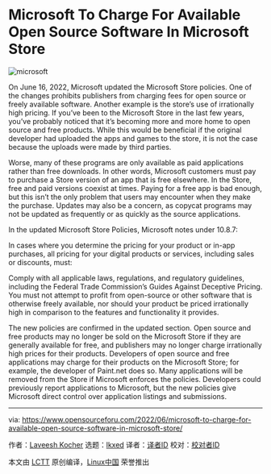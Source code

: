 [#]: subject: "Microsoft To Charge For Available Open Source Software In Microsoft Store"
[#]: via: "https://www.opensourceforu.com/2022/06/microsoft-to-charge-for-available-open-source-software-in-microsoft-store/"
[#]: author: "Laveesh Kocher https://www.opensourceforu.com/author/laveesh-kocher/"
[#]: collector: "lkxed"
[#]: translator: "lkxed"
[#]: reviewer: " "
[#]: publisher: " "
[#]: url: " "

Microsoft To Charge For Available Open Source Software In Microsoft Store
======
![microsoft][1]

On June 16, 2022, Microsoft updated the Microsoft Store policies. One of the changes prohibits publishers from charging fees for open source or freely available software. Another example is the store’s use of irrationally high pricing. If you’ve been to the Microsoft Store in the last few years, you’ve probably noticed that it’s becoming more and more home to open source and free products. While this would be beneficial if the original developer had uploaded the apps and games to the store, it is not the case because the uploads were made by third parties.

Worse, many of these programs are only available as paid applications rather than free downloads. In other words, Microsoft customers must pay to purchase a Store version of an app that is free elsewhere. In the Store, free and paid versions coexist at times. Paying for a free app is bad enough, but this isn’t the only problem that users may encounter when they make the purchase. Updates may also be a concern, as copycat programs may not be updated as frequently or as quickly as the source applications.

In the updated Microsoft Store Policies, Microsoft notes under 10.8.7:

In cases where you determine the pricing for your product or in-app purchases, all pricing for your digital products or services, including sales or discounts, must:

Comply with all applicable laws, regulations, and regulatory guidelines, including the Federal Trade Commission’s Guides Against Deceptive Pricing. You must not attempt to profit from open-source or other software that is otherwise freely available, nor should your product be priced irrationally high in comparison to the features and functionality it provides.

The new policies are confirmed in the updated section. Open source and free products may no longer be sold on the Microsoft Store if they are generally available for free, and publishers may no longer charge irrationally high prices for their products. Developers of open source and free applications may charge for their products on the Microsoft Store; for example, the developer of Paint.net does so. Many applications will be removed from the Store if Microsoft enforces the policies. Developers could previously report applications to Microsoft, but the new policies give Microsoft direct control over application listings and submissions.

--------------------------------------------------------------------------------

via: https://www.opensourceforu.com/2022/06/microsoft-to-charge-for-available-open-source-software-in-microsoft-store/

作者：[Laveesh Kocher][a]
选题：[lkxed][b]
译者：[译者ID](https://github.com/译者ID)
校对：[校对者ID](https://github.com/校对者ID)

本文由 [LCTT](https://github.com/LCTT/TranslateProject) 原创编译，[Linux中国](https://linux.cn/) 荣誉推出

[a]: https://www.opensourceforu.com/author/laveesh-kocher/
[b]: https://github.com/lkxed
[1]: https://www.opensourceforu.com/wp-content/uploads/2022/06/microsoft-e1655714723942.jpg
